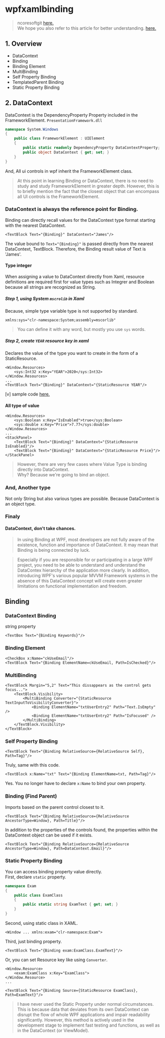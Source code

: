 # wpfxamlbinding
> ncoresoftgit [here.](https://github.com/ncoresoftsource/ncoresoftgit)   
We hope you also refer to this article for better understanding. [here.](https://github.com/ncoresoftsource/trigger)
## 1. Overview
- DataContext
- Binding
- Binding Element
- MultiBinding
- Self Property Binding
- TemplatedParent Binding
- Static Property Binding

## 2. DataContext
DataContext is the DependencyProperty Property included in the FrameworkElement. `PresentationFramework.dll`
```csharp
namespace System.Windows
{
    public class FrameworkElement : UIElement
    {
        public static readonly DependencyProperty DataContextProperty;
        public object DataContext { get; set; }
    }
}
```
And, All ui controls in wpf inherit the FrameworkElement class.   
> At this point in learning Binding or DataContext, there is no need to study and study FrameworkElement in greater depth. However, this is to briefly mention the fact that the closest object that can encompass all UI controls is the FrameworkElement.   

### DataContext is always the reference point for Binding.
Binding can directly recall values for the DataContext type format starting with the nearest DataContext.
```xaml
<TextBlock Text="{Binding}" DataContext="James"/>
```
The value bound to `Text="{Binding}"` is passed directly from the nearest DataContext, TextBlock. Therefore, the Binding result value of Text is 'James'.      

#### Type integer
When assigning a value to DataContext directly from Xaml, resource definitions are required first for value types such as Integrer and Boolean because all strings are recognized as String.   
##### Step 1, using System `mscrolib` in Xaml
Because, simple type variable type is not supported by standard.
```xaml
xmlns:sys="clr-namespace:System;assembly=mscorlib"
```
> You can define it with any word, but mostly you use `sys` words.
##### Step 2, create `YEAR` resource key in xaml
Declares the value of the type you want to create in the form of a StaticResource.
```xaml
<Window.Resources>
    <sys:Int32 x:Key="YEAR">2020</sys:Int32>
</Window.Resources>
...
<TextBlock Text="{Binding}" DataContext="{StaticResource YEAR"/>
```
[v] sample code [here.](https://github.com/ncoresoftsource/wpfxamlbinding)
#### All type of value
```xaml
<Window.Resources>
    <sys:Boolean x:Key="IsEnabled">true</sys:Boolean>
    <sys:double x:Key="Price">7.77</sys:double>
</Window.Resources>
...
<StackPanel>
    <TextBlock Text="{Binding}" DataContext="{StaticResource IsEnabled}"/>
    <TextBlock Text="{Binding}" DataContext="{StaticResource Price}"/>
</StackPanel>
```
> However, there are very few cases where Value Type is binding directly into DataContext.   
Why? Because we're going to bind an object.

### And, Another type
Not only String but also various types are possible. Because DataContext is an object type.

### Finaly
#### DataContext, don't take chances.
> In using Binding at WPF, most developers are not fully aware of the existence, function and importance of DataContext. It may mean that Binding is being connected by luck.   

> Especially if you are responsible for or participating in a large WPF project, you need to be able to understand and understand the DataContex hierarchy of the application more clearly. In addition, introducing WPF's various popular MVVM Framework systems in the absence of this DataContext concept will create even greater limitations on functional implementation and freedom.

## Binding

### DataContext Binding
string property
```xaml
<TextBox Text="{Binding Keywords}"/>
```

### Binding Element
```xaml
<CheckBox x:Name="ckUseEmail"/>
<TextBlock Text="{Binding ElementName=ckUseEmail, Path=IsChecked}"/>
```
### MultiBinding
```xaml
<TextBlock Margin="5,2" Text="This dissappears as the control gets focus...">
    <TextBlock.Visibility>
        <MultiBinding Converter="{StaticResource TextInputToVisibilityConverter}">
            <Binding ElementName="txtUserEntry2" Path="Text.IsEmpty" />
            <Binding ElementName="txtUserEntry2" Path="IsFocused" />
        </MultiBinding>
    </TextBlock.Visibility>
</TextBlock>
```
### Self Property Binding
```xaml
<TextBlock Text="{Binding RelativeSource={RelativeSource Self}, Path=Tag}"/>
```
Truly, same with this code.
```xaml
<TextBlock x:Name="txt" Text="{Binding ElementName=txt, Path=Tag}"/>
```
Yes. You no longer have to declare `x:Name` to bind your own property.
### Binding (Find Parent)
Imports based on the parent control closest to it.
```xaml
<TextBlock Text="{Binding RelativeSource={RelativeSource AncestorType=Window}, Path=Title}"/>
```
In addition to the properties of the controls found, the properties within the DataContext object can be used if it exists.
```xaml
<TextBlock Text="{Binding RelativeSource={RelativeSource AncestorType=Window}, Path=DataContext.Email}"/>
```

### Static Property Binding
You can access binding property value directly.   
First, declare `static` property.
```csharp
namespace Exam
{
    public class ExamClass
    {
        public static string ExamText { get; set; }
    }
} 
```

Second, using static class in XAML.
```xaml
<Window ... xmlns:exam="clr-namespace:Exam">
```

Third, just binding property.
```xaml
<TextBlock Text="{Binding exam:ExamClass.ExamText}"/>
```

Or, you can set Resource key like using `Converter`.
```xaml
<Window.Resource>
    <exam:ExamClass x:Key="ExamClass">
</Window.Resource>
...

<TextBlock Text="{Binding Source={StaticResource ExamClass}, Path=ExamText}"/>
```
> I have never used the Static Property under normal circumstances. This is because data that deviates from its own DataContext can disrupt the flow of whole WPF applications and impair readability significantly. However, this method is actively used in the development stage to implement fast testing and functions, as well as in the DataContext (or ViewModel).
